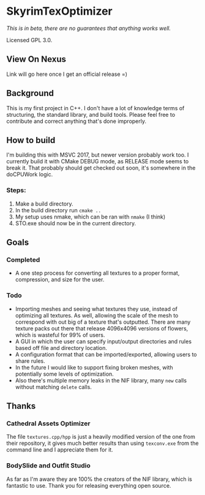 # SkyrimTexOptimizer
_This is in beta, there are no guarantees that anything works well._

Licensed GPL 3.0.

## View On Nexus

Link will go here once I get an official release =)

## Background

This is my first project in C++.
I don't have a lot of knowledge terms of structuring, the standard library, and build tools.
Please feel free to contribute and correct anything that's done improperly.

## How to build

I'm building this with MSVC 2017, but newer version probably work too.
I currently build it with CMake DEBUG mode, as RELEASE mode seems to break it.
That probably should get checked out soon, it's somewhere in the doCPUWork logic.

### Steps:

1. Make a build directory.
2. In the build directory run `cmake ..`
3. My setup uses nmake, which can be ran with `nmake` (I think)
4. STO.exe should now be in the current directory.

## Goals

### Completed
- A one step process for converting all textures to a proper format, compression, and size for the user.

### Todo

- Importing meshes and seeing what textures they use, instead of optimizing all textures.
  As well, allowing the scale of the mesh to correspond with out big of a texture that's outputted.
  There are many texture packs out there that release 4096x4096 versions of flowers, which is wasteful for 99% of users.
- A GUI in which the user can specify input/output directories and rules based off file and directory location.
- A configuration format that can be imported/exported, allowing users to share rules.
- In the future I would like to support fixing broken meshes, with potentially some levels of optimization.
- Also there's multiple memory leaks in the NIF library, many `new` calls without matching `delete` calls.

## Thanks

### Cathedral Assets Optimizer

The file `textures.cpp/hpp` is just a heavily modified version of the one from their repository, it gives much better
results than using `texconv.exe` from the command line and I appreciate them for it. 

### BodySlide and Outfit Studio

As far as I'm aware they are 100% the creators of the NIF library, which is fantastic to use.
Thank you for releasing everything open source.

